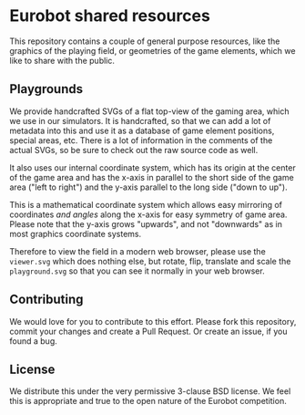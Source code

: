 # Eurobot shared resources

This repository contains a couple of general purpose resources, like the graphics of the playing field, or geometries of the game elements, which we like to share with the public.


## Playgrounds

We provide handcrafted SVGs of a flat top-view of the gaming area, which we use in our simulators.
It is handcrafted, so that we can add a lot of metadata into this and use it as a database of game element positions, special areas, etc.
There is a lot of information in the comments of the actual SVGs, so be sure to check out the raw source code as well.

It also uses our internal coordinate system, which has its origin at the center of the game area and has the x-axis in parallel to the short side of the game area ("left to right") and the y-axis parallel to the long side ("down to up").

This is a mathematical coordinate system which allows easy mirroring of coordinates *and angles* along the x-axis for easy symmetry of game area.
Please note that the y-axis grows "upwards", and not "downwards" as in most graphics coordinate systems.

Therefore to view the field in a modern web browser, please use the `viewer.svg` which does nothing else, but rotate, flip, translate and scale the `playground.svg` so that you can see it normally in your web browser.


## Contributing

We would love for you to contribute to this effort.
Please fork this repository, commit your changes and create a Pull Request.
Or create an issue, if you found a bug.


## License

We distribute this under the very permissive 3-clause BSD license. We feel this is appropriate and true to the open nature of the Eurobot competition.
